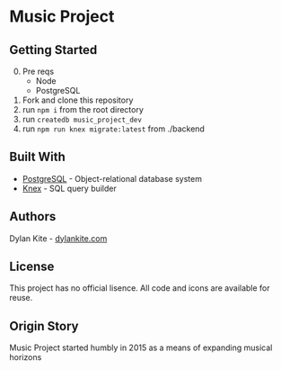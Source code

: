 # Music Project

## Getting Started
0. Pre reqs
    * Node 
    * PostgreSQL
1. Fork and clone this repository
2. run `npm i` from the root directory
3. run `createdb music_project_dev`
4. run `npm run knex migrate:latest` from ./backend

## Built With
* [PostgreSQL](https://www.postgresql.org/) - Object-relational database system
* [Knex](https://knexjs.org/) - SQL query builder

## Authors
Dylan Kite - [dylankite.com](http://dylankite.com/)

## License
This project has no official lisence. All code and icons are available for reuse.

## Origin Story
Music Project started humbly in 2015 as a means of expanding musical horizons